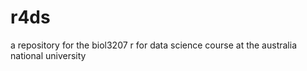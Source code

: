 # r4ds
 a repository for the biol3207 r for data science course at the australia national university
